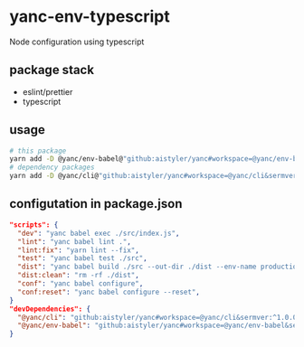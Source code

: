 # yanc-env-typescript

Node configuration using typescript

## package stack

- eslint/prettier
- typescript

## usage

```sh
# this package
yarn add -D @yanc/env-babel@"github:aistyler/yanc#workspace=@yanc/env-babel&semver:^1.0.0"
# dependency packages
yarn add -D @yanc/cli@"github:aistyler/yanc#workspace=@yanc/cli&sermver:^1.0.0"
```

## configutation in package.json

```json
"scripts": {
  "dev": "yanc babel exec ./src/index.js",
  "lint": "yanc babel lint .",
  "lint:fix": "yarn lint --fix",
  "test": "yanc babel test ./src",
  "dist": "yanc babel build ./src --out-dir ./dist --env-name production",
  "dist:clean": "rm -rf ./dist",
  "conf": "yanc babel configure",
  "conf:reset": "yanc babel configure --reset",
}
"devDependencies": {
  "@yanc/cli": "github:aistyler/yanc#workspace=@yanc/cli&sermver:^1.0.0",
  "@yanc/env-babel": "github:aistyler/yanc#workspace=@yanc/env-babel&semver:^1.0.0"
}
```
